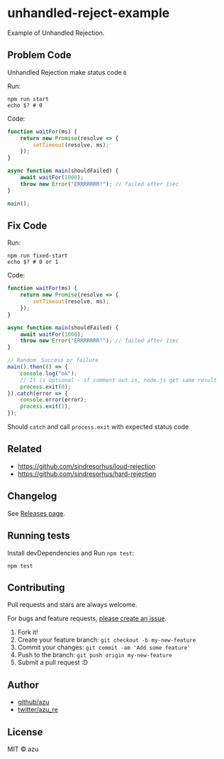 # unhandled-reject-example

Example of Unhandled Rejection.

## Problem Code

Unhandled Rejection make status code `0` 

Run:

```
npm run start
echo $? # 0
```

Code:

```js
function waitFor(ms) {
    return new Promise(resolve => {
        setTimeout(resolve, ms);
    });
}

async function main(shouldFailed) {
    await waitFor(1000);
    throw new Error("ERRRRRRR!"); // failed after 1sec
}

main();
```

## Fix Code

Run:

```
npm run fixed-start
echo $? # 0 or 1
```

Code:

```js
function waitFor(ms) {
    return new Promise(resolve => {
        setTimeout(resolve, ms);
    });
}

async function main(shouldFailed) {
    await waitFor(1000);
    throw new Error("ERRRRRRR!"); // failed after 1sec
}

// Random　Success or failure
main().then(() => {
    console.log("ok");
    // It is optional - if comment out is, node.js get same result
    process.exit(0); 
}).catch(error => {
    console.error(error);
    process.exit(1);
});
```

Should `catch` and call `process.exit` with expected status code

## Related

- https://github.com/sindresorhus/loud-rejection
- https://github.com/sindresorhus/hard-rejection

## Changelog

See [Releases page](https://github.com/azu/unhandled-reject-example/releases).

## Running tests

Install devDependencies and Run `npm test`:

    npm test

## Contributing

Pull requests and stars are always welcome.

For bugs and feature requests, [please create an issue](https://github.com/azu/unhandled-reject-example/issues).

1. Fork it!
2. Create your feature branch: `git checkout -b my-new-feature`
3. Commit your changes: `git commit -am 'Add some feature'`
4. Push to the branch: `git push origin my-new-feature`
5. Submit a pull request :D

## Author

- [github/azu](https://github.com/azu)
- [twitter/azu_re](https://twitter.com/azu_re)

## License

MIT © azu
